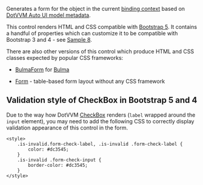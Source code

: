Generates a form for the object in the current [binding context](~/pages/concepts/data-binding/binding-context) based on [DotVVM Auto UI model metadata](~/pages/concepts/auto-ui/metadata).

This control renders HTML and CSS compatible with [Bootstrap 5](https://getbootstrap.com/). It contains a handful of properties which can customize it to be compatible with Bootstrap 3 and 4 - see [Sample 8](#sample8).

There are also other versions of this control which produce HTML and CSS classes expected by popular CSS frameworks: 

* [BulmaForm](../BulmaForm) for [Bulma](https://bulma.io/)

* [Form](../Form) - table-based form layout without any CSS framework

## Validation style of CheckBox in Bootstrap 5 and 4

Due to the way how DotVVM [CheckBox](~/controls/builtin/CheckBox) renders (`label` wrapped around the `input` element), you may need to add the following CSS to correctly display validation appearance of this control in the form.

```
<style>
    .is-invalid.form-check-label, .is-invalid .form-check-label {
        color: #dc3545;
    }
    .is-invalid .form-check-input {
        border-color: #dc3545;
    }
</style>
```